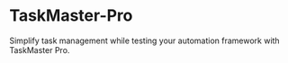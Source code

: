 # TaskMaster-Pro
Simplify task management while testing your automation framework with TaskMaster Pro.
